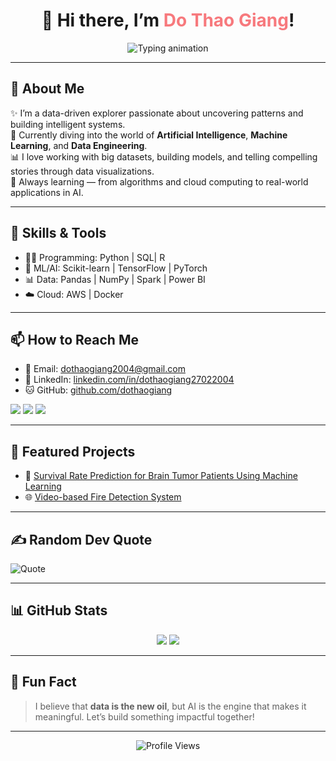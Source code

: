 <h1 align="center">👋 Hi there, I’m <span style="color:#f7797d">Do Thao Giang</span>!</h1>

<p align="center">
  <img src="https://readme-typing-svg.herokuapp.com?font=Fira+Code&duration=3000&pause=500&center=true&vCenter=true&multiline=true&width=500&height=80&lines=💡+Turning+data+into+insights;🤖+Building+AI+to+solve+real-world+problems;🎯+ML+enthusiast+with+a+creative+mind!" alt="Typing animation">
</p>

---

## 🚀 About Me

✨ I’m a data-driven explorer passionate about uncovering patterns and building intelligent systems.  
🧠 Currently diving into the world of **Artificial Intelligence**, **Machine Learning**, and **Data Engineering**.  
📊 I love working with big datasets, building models, and telling compelling stories through data visualizations.  
🌱 Always learning — from algorithms and cloud computing to real-world applications in AI.

---

## 🧠 Skills & Tools

- 👨‍💻 Programming: Python | SQL| R
- 🧪 ML/AI: Scikit-learn | TensorFlow | PyTorch
- 📊 Data: Pandas | NumPy | Spark | Power BI
- ☁️ Cloud: AWS | Docker

---

## 📫 How to Reach Me

- 📧 Email: dothaogiang2004@gmail.com  
- 💼 LinkedIn: [linkedin.com/in/dothaogiang27022004](https://www.linkedin.com/in/dothaogiang27022004/)  
- 🐱 GitHub: [github.com/dothaogiang](https://github.com/dothaogiang)

<p align="left">
  <a href="mailto:yourname@example.com"><img src="https://img.shields.io/badge/Gmail-D14836?style=flat&logo=gmail&logoColor=white"/></a>
  <a href="https://linkedin.com/in/yourprofile"><img src="https://img.shields.io/badge/LinkedIn-0A66C2?style=flat&logo=linkedin&logoColor=white"/></a>
  <a href="https://www.facebook.com/hono.edumi"><img src="https://img.shields.io/badge/Facebook-1877F2?style=flat&logo=facebook&logoColor=white"/></a>
</p>

---

## 📌 Featured Projects

- 🧠 [Survival Rate Prediction for Brain Tumor Patients Using Machine Learning](https://github.com/dothaogiang/machine-learning) 
- 🌐 [Video-based Fire Detection System](https://github.com/dothaogiang/datamining)

---

## ✍️ Random Dev Quote

![Quote](https://quotes-github-readme.vercel.app/api?type=horizontal&theme=radical)

---

## 📊 GitHub Stats

<p align="center">
  <img src="https://github-readme-stats.vercel.app/api?username=yourusername&show_icons=true&theme=radical"/>
  <img src="https://github-readme-streak-stats.herokuapp.com/?user=yourusername&theme=radical"/>
</p>

---

## 🌈 Fun Fact

> I believe that **data is the new oil**, but AI is the engine that makes it meaningful. Let’s build something impactful together!

---

<p align="center">
  <img src="https://komarev.com/ghpvc/?username=yourusername&label=Profile%20views&color=0e75b6&style=flat" alt="Profile Views" />
</p>
